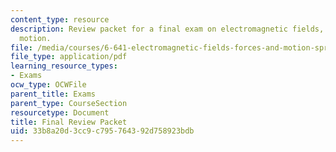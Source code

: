 ```yaml
---
content_type: resource
description: Review packet for a final exam on electromagnetic fields, forces, and
  motion.
file: /media/courses/6-641-electromagnetic-fields-forces-and-motion-spring-2005/33b8a20d3cc9c795764392d758923bdb_final_review_pac.pdf
file_type: application/pdf
learning_resource_types:
- Exams
ocw_type: OCWFile
parent_title: Exams
parent_type: CourseSection
resourcetype: Document
title: Final Review Packet
uid: 33b8a20d-3cc9-c795-7643-92d758923bdb
---
```

